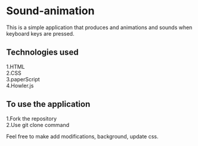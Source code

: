 # Sound-animation
This is a simple application that produces and animations and sounds when keyboard keys are pressed.

## Technologies used
1.HTML<br>
2.CSS<br>
3.paperScript<br>
4.Howler.js<br>

## To use the application
1.Fork the repository<br>
2.Use git clone command<br>

Feel free to make add modifications, background, update css.

